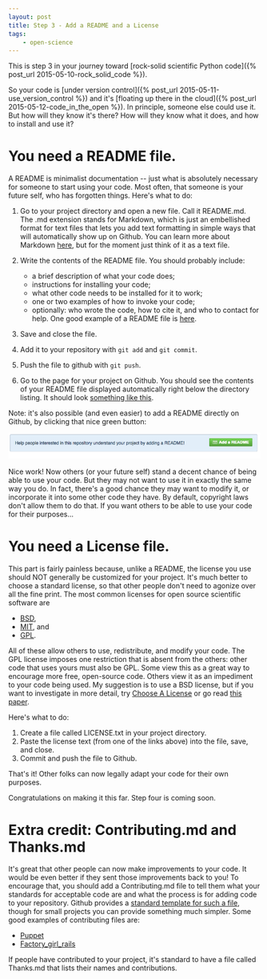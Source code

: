```yaml
---
layout: post
title: Step 3 - Add a README and a License
tags:
    - open-science
---
```

This is step 3 in your journey toward [rock-solid scientific Python code]({% post_url 2015-05-10-rock_solid_code %}).

So your code is [under version control]({% post_url 2015-05-11-use_version_control %}) and it's 
[floating up there in the cloud]({% post_url 2015-05-12-code_in_the_open %}).
In principle, someone else could use it.  But how will they know it's there?
How will they know what it does, and how to install and use it?

# You need a README file.

A README is minimalist documentation -- just what is absolutely necessary for someone to start using your code.  Most often, that someone is your future self, who has forgotten things.  Here's what to do:

1. Go to your project directory and open a new file.  Call it README.md.  The .md extension stands for Markdown, which is just an embellished format for text files that lets you add text formatting in simple ways that will automatically show up on Github.  You can learn more about Markdown [here](https://help.github.com/articles/markdown-basics/), but for the moment just think of it as a text file.
2. Write the contents of the README file.  You should probably include:
    - a brief description of what your code does;
    - instructions for installing your code;
    - what other code needs to be installed for it to work;
    - one or two examples of how to invoke your code;
    - optionally: who wrote the code, how to cite it, and who to contact for help.
One good example of a README file is [here](https://github.com/github/markup/blob/master/README.md).

3.  Save and close the file.  
4. Add it to your repository with `git add` and `git commit`.
5. Push the file to github with `git push`.
6. Go to the page for your project on Github.  You should see the contents of your README file displayed automatically right below the directory listing.  It should look [something like this](https://github.com/ketch/rock-solid-code-demo).

Note: it's also possible (and even easier) to add a README directly on Github, by clicking that nice green button:

![](/assets/img/github-readme-button.png)

Nice work!  Now others (or your future self) stand a decent chance of being
able to use your code.  But they may not want to use it in exactly the same way
you do.  In fact, there's a good chance they may want to modify it, or
incorporate it into some other code they have.  By default, copyright laws
don't allow them to do that.  If you want others to be able to use your code
for their purposes...

# You need a License file.

This part is fairly painless because, unlike a README, the license you use
should NOT generally be customized for your project.  It's much better to
choose a standard license, so that other people don't need to agonize over all
the fine print.  The most common licenses for open source scientific software
are 

- [BSD](http://choosealicense.com/licenses/bsd-2-clause/),
- [MIT](http://choosealicense.com/licenses/mit/), and
- [GPL](http://choosealicense.com/licenses/gpl-2.0/).  

All of these allow others to use, redistribute, and
modify your code.  The GPL license imposes one restriction that is absent from
the others: other code that uses yours must also be GPL.  Some view this as a
great way to encourage more free, open-source code.  Others view it as an
impediment to your code being used.  My suggestion is to use a BSD license, but
if you want to investigate in more detail, try [Choose A
License](http://choosealicense.com/) or go read [this
paper](http://www.ncbi.nlm.nih.gov/pmc/articles/PMC3406002/).

Here's what to do:

1.  Create a file called LICENSE.txt in your project directory.
2.  Paste the license text (from one of the links above) into the file, save, and close.
3.  Commit and push the file to Github.

That's it!  Other folks can now legally adapt your code for their own purposes.

Congratulations on making it this far.  Step four is coming soon.


# Extra credit: Contributing.md and Thanks.md

It's great that other people can now make improvements to your code.  It would be even better if they sent those improvements back to you!  To encourage that, you should add a Contributing.md file to tell them what your standards for acceptable code are and what the process is for adding code to your repository.  Github provides a [standard template for such a file](https://raw.githubusercontent.com/contribute-md/contribute-md-template/master/contribute.md), though for small projects you can provide something much simpler.  Some good examples of contributing files are:

 - [Puppet](https://github.com/puppetlabs/puppet/blob/master/CONTRIBUTING.md)
 - [Factory_girl_rails](https://github.com/thoughtbot/factory_girl_rails/blob/master/CONTRIBUTING.md)
 
 If people have contributed to your project, it's standard to have a file called Thanks.md that lists their names and contributions.


